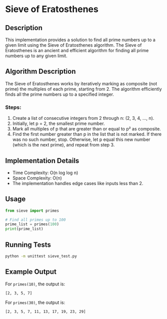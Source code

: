 # Sieve of Eratosthenes

## Description
This implementation provides a solution to find all prime numbers up to a given limit using the Sieve of Eratosthenes algorithm. The Sieve of Eratosthenes is an ancient and efficient algorithm for finding all prime numbers up to any given limit.

## Algorithm Description

The Sieve of Eratosthenes works by iteratively marking as composite (not prime) the multiples of each prime, starting from 2. The algorithm efficiently finds all the prime numbers up to a specified integer.

### Steps:
1. Create a list of consecutive integers from 2 through n: (2, 3, 4, ..., n).
2. Initially, let p = 2, the smallest prime number.
3. Mark all multiples of p that are greater than or equal to p² as composite.
4. Find the first number greater than p in the list that is not marked. If there was no such number, stop. Otherwise, let p equal this new number (which is the next prime), and repeat from step 3.

## Implementation Details

- Time Complexity: O(n log log n)
- Space Complexity: O(n)
- The implementation handles edge cases like inputs less than 2.

## Usage

```python
from sieve import primes

# Find all primes up to 100
prime_list = primes(100)
print(prime_list)
```

## Running Tests

```bash
python -m unittest sieve_test.py
```

## Example Output

For `primes(10)`, the output is:
```
[2, 3, 5, 7]
```

For `primes(30)`, the output is:
```
[2, 3, 5, 7, 11, 13, 17, 19, 23, 29]
```
